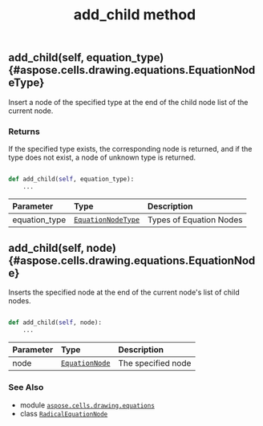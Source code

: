 ﻿---
title: add_child method
second_title: Aspose.Cells for Python via .NET API References
description: 
type: docs
weight: 20
url: /aspose.cells.drawing.equations/radicalequationnode/add_child/
is_root: false
---

## add_child(self, equation_type) {#aspose.cells.drawing.equations.EquationNodeType}

Insert a node of the specified type at the end of the child node list of the current node.


### Returns 


If the specified type exists, the corresponding node is returned, and if the type does not exist, a node of unknown type is returned.


```python

def add_child(self, equation_type):
    ...
```


| Parameter | Type | Description |
| :- | :- | :- |
| equation_type | [`EquationNodeType`](/cells/python-net/aspose.cells.drawing.equations/equationnodetype) | Types of Equation Nodes |


## add_child(self, node) {#aspose.cells.drawing.equations.EquationNode}

Inserts the specified node at the end of the current node's list of child nodes.



```python

def add_child(self, node):
    ...
```


| Parameter | Type | Description |
| :- | :- | :- |
| node | [`EquationNode`](/cells/python-net/aspose.cells.drawing.equations/equationnode) | The specified node |



### See Also
* module [`aspose.cells.drawing.equations`](../../)
* class [`RadicalEquationNode`](/cells/python-net/aspose.cells.drawing.equations/radicalequationnode)
